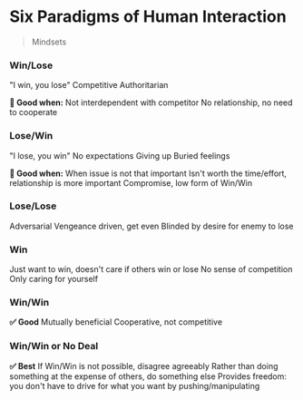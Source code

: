 # Six Paradigms of Human Interaction

> Mindsets

### Win/Lose

"I win, you lose"
Competitive
Authoritarian

**🔄 Good when:**
Not interdependent with competitor
No relationship, no need to cooperate

### Lose/Win

"I lose, you win"
No expectations
Giving up
Buried feelings

**🔄 Good when:**
When issue is not that important
Isn't worth the time/effort, relationship is more important
Compromise, low form of Win/Win

### Lose/Lose

Adversarial
Vengeance driven, get even
Blinded by desire for enemy to lose

### Win

Just want to win, doesn't care if others win or lose
No sense of competition
Only caring for yourself

### Win/Win

**✅ Good**
Mutually beneficial
Cooperative, not competitive

### Win/Win or No Deal

**✅ Best**
If Win/Win is not possible, disagree agreeably
Rather than doing something at the expense of others, do something else
Provides freedom: you don't have to drive for what you want by pushing/manipulating
